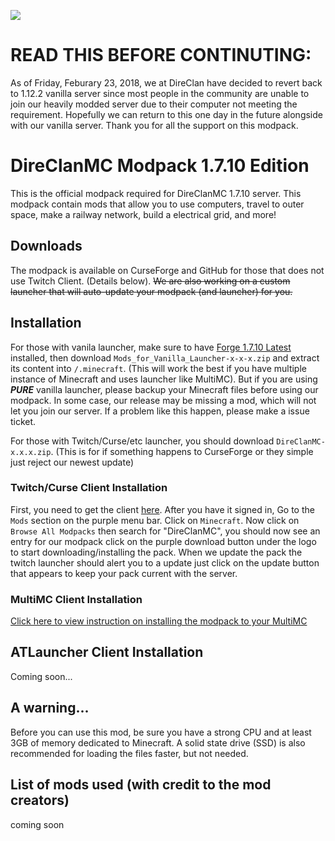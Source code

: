 ![](https://direclan.ga/images/modpack.png)

# READ THIS BEFORE CONTINUTING:
As of Friday, Feburary 23, 2018, we at DireClan have decided to revert back to 1.12.2 vanilla server since most people in the community are unable to join our heavily modded server due to their computer not meeting the requirement. Hopefully we can return to this one day in the future alongside with our vanilla server. Thank you for all the support on this modpack.

# DireClanMC Modpack 1.7.10 Edition
This is the official modpack required for DireClanMC 1.7.10 server. This modpack contain mods that allow you to use computers, travel to outer space, make a railway network, build a electrical grid, and more!

## Downloads
The modpack is available on CurseForge and GitHub for those that does not use Twitch Client. (Details below). ~~We are also working on a custom launcher that will auto-update your modpack (and launcher) for you.~~

## Installation
For those with vanila launcher, make sure to have [Forge 1.7.10 Latest](https://files.minecraftforge.net/maven/net/minecraftforge/forge/index_1.7.10.html) installed, then download `Mods_for_Vanilla_Launcher-x-x-x.zip` and extract its content into `/.minecraft`. (This will work the best if you have multiple instance of Minecraft and uses launcher like MultiMC). But if you are using ***PURE*** vanilla launcher, please backup your Minecraft files before using our modpack. In some case, our release may be missing a mod, which will not let you join our server. If a problem like this happen, please make a issue ticket.

For those with Twitch/Curse/etc launcher, you should download `DireClanMC-x.x.x.zip`. (This is for if something happens to CurseForge or they simple just reject our newest update)

### Twitch/Curse Client Installation

First, you need to get the client [here](https://app.twitch.tv/download). After you have it signed in, Go to the `Mods` section on the purple menu bar. Click on `Minecraft`. Now click on `Browse All Modpacks` then search for "DireClanMC", you should now see an entry for our modpack click on the purple download button under the logo to start downloading/installing the pack. When we update the pack the twitch launcher should alert you to a update just click on the update button that appears to keep your pack current with the server.
 
### MultiMC Client Installation

[Click here to view instruction on installing the modpack to your MultiMC](https://github.com/DireClanMC/Modpack-1.7.10/wiki/Installing-DireClanMC-Modpack-on-MultiMC)

## ATLauncher Client Installation

Coming soon...

## A warning...

Before you can use this mod, be sure you have a strong CPU and at least 3GB of memory dedicated to Minecraft. A solid state drive (SSD) is also recommended for loading the files faster, but not needed.

## List of mods used (with credit to the mod creators)
coming soon
